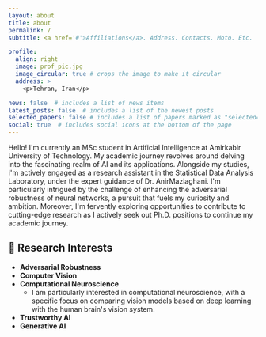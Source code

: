```yaml
---
layout: about
title: about
permalink: /
subtitle: <a href='#'>Affiliations</a>. Address. Contacts. Moto. Etc.

profile:
  align: right
  image: prof_pic.jpg
  image_circular: true # crops the image to make it circular
  address: >
    <p>Tehran, Iran</p>

news: false  # includes a list of news items
latest_posts: false  # includes a list of the newest posts
selected_papers: false # includes a list of papers marked as "selected={true}"
social: true  # includes social icons at the bottom of the page
---
```



Hello! I'm currently an MSc student in Artificial Intelligence at Amirkabir University of Technology. My academic journey revolves around delving into the fascinating realm of AI and its applications. Alongside my studies, I'm actively engaged as a research assistant in the Statistical Data Analysis Laboratory, under the expert guidance of Dr. AnirMazlaghani. I'm particularly intrigued by the challenge of enhancing the adversarial robustness of neural networks, a pursuit that fuels my curiosity and ambition. Moreover, I'm fervently exploring opportunities to contribute to cutting-edge research as I actively seek out Ph.D. positions to continue my academic journey.

## 📔 Research Interests
- **Adversarial Robustness**
- **Computer Vision**
- **Computational Neuroscience**
  - I am particularly interested in computational neuroscience, with a specific focus on comparing vision models based on deep learning with the human brain's vision system.
- **Trustworthy AI**
- **Generative AI**
  



